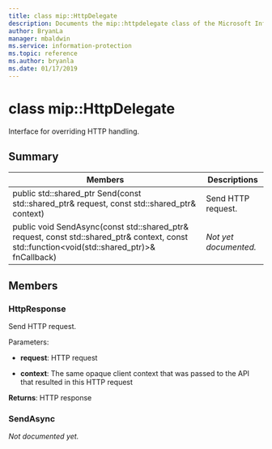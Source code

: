 ```yaml
---
title: class mip::HttpDelegate 
description: Documents the mip::httpdelegate class of the Microsoft Information Protection (MIP) SDK.
author: BryanLa
manager: mbaldwin
ms.service: information-protection
ms.topic: reference
ms.author: bryanla
ms.date: 01/17/2019
---
```


# class mip::HttpDelegate 
Interface for overriding HTTP handling.
  
## Summary
 Members                        | Descriptions                                
--------------------------------|---------------------------------------------
public std::shared_ptr<HttpResponse> Send(const std::shared_ptr<HttpRequest>& request, const std::shared_ptr<void>& context)  |  Send HTTP request.
public void SendAsync(const std::shared_ptr<HttpRequest>& request, const std::shared_ptr<void>& context, const std::function<void(std::shared_ptr<HttpResponse>)>& fnCallback)  | _Not yet documented._
  
## Members
  
### HttpResponse
Send HTTP request.

Parameters:  
* **request**: HTTP request 


* **context**: The same opaque client context that was passed to the API that resulted in this HTTP request



  
**Returns**: HTTP response
  
### SendAsync
_Not documented yet._
